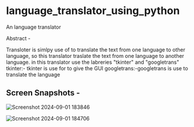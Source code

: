# language_translator_using_python
An language translator 

Abstract -

 Transloter is  simlpy use of to translate the text from one language to other language, so this translator traslate the text from one language to another language. in this translator use the labreries "tkinter" and "googletrans"  
 tkinter:- tkinter is use for to give the GUI 
 googletrans:-googletrans is use to translate the language

 Screen Snapshots -
 ---------------------------------------------------------------------------------------
 ![Screenshot 2024-09-01 183846](https://github.com/user-attachments/assets/894a0970-d8c9-4d90-92b2-cafacfa30582)
 
![Screenshot 2024-09-01 184706](https://github.com/user-attachments/assets/424c17d3-3e99-4e39-852e-4aa78013f9c3)


